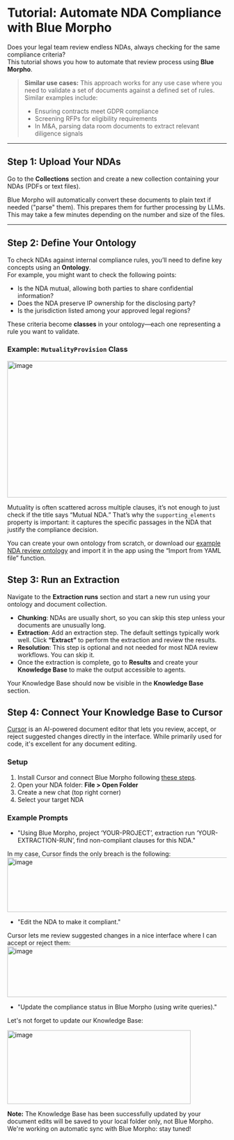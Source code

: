 # Tutorial: Automate NDA Compliance with Blue Morpho

Does your legal team review endless NDAs, always checking for the same compliance criteria?  
This tutorial shows you how to automate that review process using **Blue Morpho**.

> **Similar use cases:** This approach works for any use case where you need to validate a set of documents against a defined set of rules. Similar examples include:
> - Ensuring contracts meet GDPR compliance  
> - Screening RFPs for eligibility requirements  
> - In M&A, parsing data room documents to extract relevant diligence signals

---

## Step 1: Upload Your NDAs

Go to the **Collections** section and create a new collection containing your NDAs (PDFs or text files).

Blue Morpho will automatically convert these documents to plain text if needed ("parse" them). This prepares them for further processing by LLMs. 
This may take a few minutes depending on the number and size of the files.

---

## Step 2: Define Your Ontology

To check NDAs against internal compliance rules, you’ll need to define key concepts using an **Ontology**.  
For example, you might want to check the following points:
- Is the NDA mutual, allowing both parties to share confidential information?
- Does the NDA preserve IP ownership for the disclosing party?
- Is the jurisdiction listed among your approved legal regions?

These criteria become **classes** in your ontology—each one representing a rule you want to validate.

### Example: `MutualityProvision` Class

<img width="653" height="313" alt="image" src="https://github.com/user-attachments/assets/0267bc13-358a-4f30-9e10-ed879cdf7424" />

Mutuality is often scattered across multiple clauses, it’s not enough to just check if the title says “Mutual NDA.” That’s why the `supporting_elements` property is important: it captures the specific passages in the NDA that justify the compliance decision.

You can create your own ontology from scratch, or download our [example NDA review ontology]() and import it in the app using the “Import from YAML file” function.

## Step 3: Run an Extraction

Navigate to the **Extraction runs** section and start a new run using your ontology and document collection.

- **Chunking**: NDAs are usually short, so you can skip this step unless your documents are unusually long.
- **Extraction**: Add an extraction step. The default settings typically work well. Click **“Extract”** to perform the extraction and review the results.
- **Resolution**: This step is optional and not needed for most NDA review workflows. You can skip it.
- Once the extraction is complete, go to **Results** and create your **Knowledge Base** to make the output accessible to agents.

Your Knowledge Base should now be visible in the **Knowledge Base** section.

## Step 4: Connect Your Knowledge Base to Cursor

[Cursor](https://cursor.com) is an AI-powered document editor that lets you review, accept, or reject suggested changes directly in the interface. While primarily used for code, it's excellent for any document editing.

### Setup

1. Install Cursor and connect Blue Morpho following [these steps](../product%20doc/setup-blue-morpho-mcp.md).
2. Open your NDA folder: **File > Open Folder**
3. Create a new chat (top right corner)
4. Select your target NDA

### Example Prompts

- "Using Blue Morpho, project ‘YOUR-PROJECT’, extraction run ‘YOUR-EXTRACTION-RUN’, find non-compliant clauses for this NDA."

In my case, Cursor finds the only breach is the following:
<img width="519" height="125" alt="image" src="https://github.com/user-attachments/assets/0a7f3683-2332-4ddf-816c-7b7ff9c572d3" />

- "Edit the NDA to make it compliant."

Cursor lets me review suggested changes in a nice interface where I can accept or reject them:
<img width="1337" height="116" alt="image" src="https://github.com/user-attachments/assets/79697a0e-85f7-4d06-8d14-ec4afe1f04ec" />

- "Update the compliance status in Blue Morpho (using write queries)."

Let's not forget to update our Knowledge Base:

<img width="421" height="169" alt="image" src="https://github.com/user-attachments/assets/bc3069da-c245-42a6-b781-c6733aeaaa36" />

**Note:** The Knowledge Base has been successfully updated by your document edits will be saved to your local folder only, not Blue Morpho. We're working on automatic sync with Blue Morpho: stay tuned!
